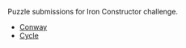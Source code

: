 Puzzle submissions for Iron Constructor challenge.

* [Conway](https://etotheipi1.github.io/iron-constructor/2022-02/conway.html)
* [Cycle](https://etotheipi1.github.io/iron-constructor/2022-07/cycle.html)